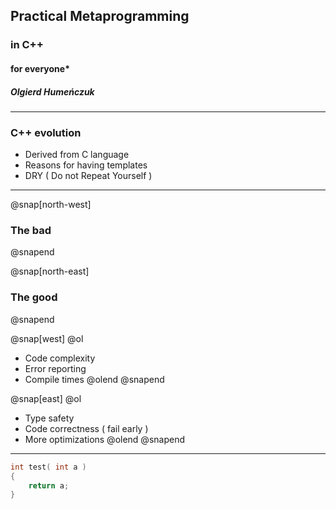 ## Practical Metaprogramming 
### in C++ 
#### for everyone\*
##### Olgierd Humeńczuk 

---

### C++ evolution

- Derived from C language
- Reasons for having templates
- DRY ( Do not Repeat Yourself )

---
@snap[north-west]
### The bad
@snapend

@snap[north-east]
### The good
@snapend

@snap[west]
@ol
- Code complexity
- Error reporting
- Compile times
@olend
@snapend

@snap[east]
@ol
- Type safety 
- Code correctness ( fail early )
- More optimizations 
@olend
@snapend

---

```cpp
int test( int a )
{
    return a;
}
```
